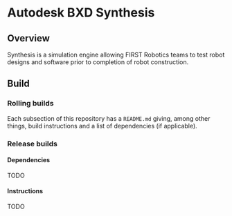 # Autodesk BXD Synthesis
## Overview
Synthesis is a simulation engine allowing FIRST Robotics teams to test robot designs and software prior to completion of robot construction.

## Build
### Rolling builds
Each subsection of this repository has a `README.md` giving, among other things, build instructions and a list of dependencies (if applicable).

### Release builds
#### Dependencies
TODO
#### Instructions
TODO
